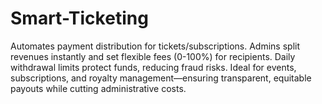 # Smart-Ticketing
Automates payment distribution for tickets/subscriptions. Admins split revenues instantly and set flexible fees (0-100%) for recipients.  Daily withdrawal limits protect funds, reducing fraud risks.  Ideal for events, subscriptions, and royalty management—ensuring transparent, equitable payouts while cutting administrative costs.
